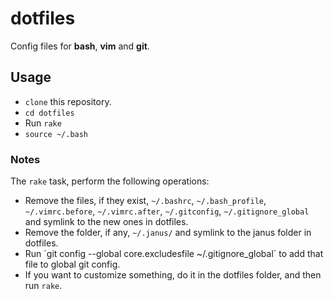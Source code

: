 # dotfiles
Config files for **bash**, **vim** and **git**.
## Usage
* `clone` this repository.
* `cd dotfiles`
* Run `rake`
* `source ~/.bash`

### Notes
The `rake` task, perform the following operations:

* Remove the files, if they exist, `~/.bashrc`, `~/.bash_profile`, `~/.vimrc.before`, `~/.vimrc.after`, `~/.gitconfig`, `~/.gitignore_global` and symlink to the new ones in dotfiles.
* Remove the folder, if any, `~/.janus/` and symlink to the janus folder in dotfiles.
* Run ´git config --global core.excludesfile ~/.gitignore_global´ to add that file to global git config.
* If you want to customize something, do it in the dotfiles folder, and then run `rake`.
